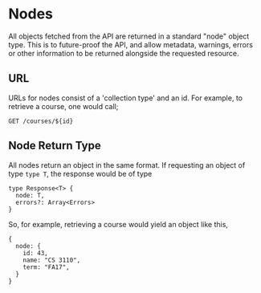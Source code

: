 # Nodes

All objects fetched from the API are returned in a standard "node" object type.
This is to future-proof the API, and allow metadata, warnings, errors or other
information to be returned alongside the requested resource.

## URL

URLs for nodes consist of a 'collection type' and an id. For example, to
retrieve a course, one would call;

    GET /courses/${id}

## Node Return Type

All nodes return an object in the same format. If requesting an object of type
`type T`, the response would be of type

    type Response<T> {
      node: T,
      errors?: Array<Errors>
    }

So, for example, retrieving a course would yield an object like this,

    {
      node: {
        id: 43,
        name: "CS 3110",
        term: "FA17",
      }
    }
